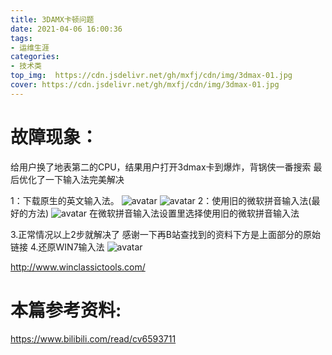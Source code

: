 ```yaml
---
title: 3DAMX卡顿问题
date: 2021-04-06 16:00:36
tags: 
- 运维生涯
categories: 
- 技术类
top_img:  https://cdn.jsdelivr.net/gh/mxfj/cdn/img/3dmax-01.jpg
cover: https://cdn.jsdelivr.net/gh/mxfj/cdn/img/3dmax-01.jpg
---
```


# 故障现象：
给用户换了地表第二的CPU，结果用户打开3dmax卡到爆炸，背锅侠一番搜索 最后优化了一下输入法完美解决

1：下载原生的英文输入法。
![avatar](https://cdn.jsdelivr.net/gh/mxfj/cdn/img/3dmax-01.jpg)
![avatar](https://cdn.jsdelivr.net/gh/mxfj/cdn/img/3dmax-02.jpg)
2：使用旧的微软拼音输入法(最好的方法)
![avatar](https://cdn.jsdelivr.net/gh/mxfj/cdn/img/3dmax-03.jpg)
在微软拼音输入法设置里选择使用旧的微软拼音输入法

3.正常情况以上2步就解决了 感谢一下再B站查找到的资料下方是上面部分的原始链接
4.还原WIN7输入法
![avatar](https://cdn.jsdelivr.net/gh/mxfj/cdn/img/win10-7slf.jpg)

http://www.winclassictools.com/

# 本篇参考资料:
https://www.bilibili.com/read/cv6593711
